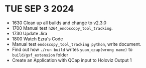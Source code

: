 # TUE SEP 3 2024
- 1630 Clean up all builds and change to v2.3.0
- 1700 Manual test `h264_endoscopy_tool_tracking`.
- 1730 Update Jira
- 1800 Watch Ezra's Code
- Manual test `endoscopy_tool_tracking python`, write document.
- Find out how `./run build` writes `yuan_qcap(wrong name)` to  `build/gxf_extension` folder
- Create an Application with QCap input to Holoviz Output
1